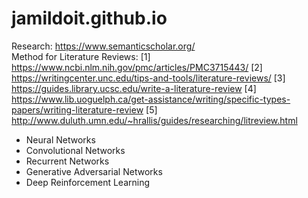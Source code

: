 # jamildoit.github.io

Research: https://www.semanticscholar.org/ <br/>
Method for Literature Reviews: 
[1] https://www.ncbi.nlm.nih.gov/pmc/articles/PMC3715443/
[2] https://writingcenter.unc.edu/tips-and-tools/literature-reviews/
[3] https://guides.library.ucsc.edu/write-a-literature-review
[4] https://www.lib.uoguelph.ca/get-assistance/writing/specific-types-papers/writing-literature-review
[5] http://www.duluth.umn.edu/~hrallis/guides/researching/litreview.html

* Neural Networks
* Convolutional Networks
* Recurrent Networks
* Generative Adversarial Networks
* Deep Reinforcement Learning
